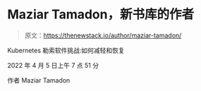# Maziar Tamadon，新书库的作者

> 原文：<https://thenewstack.io/author/maziar-tamadon/>

Kubernetes 勒索软件挑战:如何减轻和恢复

2022 年 4 月 5 日上午 7 点 51 分

作者 Maziar Tamadon